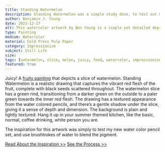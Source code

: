 ```yaml
---
title: Standing Watermelon
description: Standing Watermelon was a simple study done, to test out my newly purchased watercolor pencil set, while also incorprating brustrokes of water and mixing to the piece.
author: Benjamin J. Young
date: 2023-12-27
alt: This watercolor artwork by Ben Young is a simple yet detailed depiction of a single slice of watermelon with a bright red flesh, black seeds, and a green rind, set against a plain background.
type: Painting
medium: Watercolor
material: Cold Press Pulp Paper
category: Impressionism
subject: Still Life
size: 
tags: [watermelon, slice, melon, juicy, food, watercolor, impressionism, still life]
featured: true
---
```


Juicy! A [fruity painting](https://artincontext.org/famous-fruit-paintings/) that depicts a slice of watermelon. Standing Watermelon is a realistic drawing that captures the vibrant red flesh of the fruit, complete with black seeds scattered throughout. The watermelon slice has a green rind, transitioning from a darker green on the outside to a paler green towards the inner red flesh. The drawing has a textured appearance from the water colored pencils, and there’s a gentle shadow under the slice, giving it a sense of depth and dimension. The background is plain and lightly textured. Hang it up in your summer themed kitchen, like the basic, normal, coffee drinking, white person you are.

The inspiration for this artwork was simply to test my new water color pencil set, and use brushtrokes of water to blend the pigment.

[Read About the Inspiration >>](./inspiration/)
[See the Process >>](./process/)